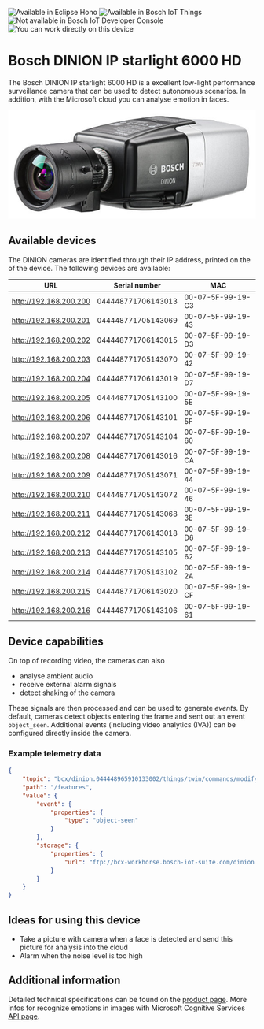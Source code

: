 ![Available in Eclipse Hono](https://raw.githubusercontent.com/bsinno/bcx2017/master/Available_Devices/images/shields/Eclipse_Hono-available-green.svg)
![Available in Bosch IoT Things](https://raw.githubusercontent.com/bsinno/bcx2017/master/Available_Devices/images/shields/Bosch_IoT_Things-available-green.svg)
![Not available in Bosch IoT Developer Console](https://raw.githubusercontent.com/bsinno/bcx2017/master/Available_Devices/images/shields/Bosch_IoT_Developer_Console-not_available-red.svg)
![You can work directly on this device](https://raw.githubusercontent.com/bsinno/bcx2017/master/Available_Devices/images/shields/Hacking_on_device-available-green.svg)
 
# Bosch DINION IP starlight 6000 HD

The Bosch DINION IP starlight 6000 HD is a excellent low-light performance surveillance camera that can be used to detect autonomous scenarios. In addition, with the Microsoft cloud you can analyse emotion in faces.

![Bosch DINION IP starlight 6000 HD](images/DINION_IP_starlight_6000_HD.jpg "Bosch DINION IP starlight 6000 HD")

## Available devices

The DINION cameras are identified through their IP address, printed on the of the device. The following devices are available:

| URL                    | Serial number      | MAC               |
|------------------------|--------------------|-------------------|
| http://192.168.200.200 | 044448771706143013 | 00-07-5F-99-19-C3 |
| http://192.168.200.201 | 044448771705143069 | 00-07-5F-99-19-43 |
| http://192.168.200.202 | 044448771706143015 | 00-07-5F-99-19-D3 |
| http://192.168.200.203 | 044448771705143070 | 00-07-5F-99-19-42 |
| http://192.168.200.204 | 044448771706143019 | 00-07-5F-99-19-D7 |
| http://192.168.200.205 | 044448771705143100 | 00-07-5F-99-19-5E |
| http://192.168.200.206 | 044448771705143101 | 00-07-5F-99-19-5F |
| http://192.168.200.207 | 044448771705143104 | 00-07-5F-99-19-60 |
| http://192.168.200.208 | 044448771706143016 | 00-07-5F-99-19-CA |
| http://192.168.200.209 | 044448771705143071 | 00-07-5F-99-19-44 |
| http://192.168.200.210 | 044448771705143072 | 00-07-5F-99-19-46 |
| http://192.168.200.211 | 044448771705143068 | 00-07-5F-99-19-3E |
| http://192.168.200.212 | 044448771706143018 | 00-07-5F-99-19-D6 |
| http://192.168.200.213 | 044448771705143105 | 00-07-5F-99-19-62 |
| http://192.168.200.214 | 044448771705143102 | 00-07-5F-99-19-2A |
| http://192.168.200.215 | 044448771706143020 | 00-07-5F-99-19-CF |
| http://192.168.200.216 | 044448771705143106 | 00-07-5F-99-19-61 |

## Device capabilities

On top of recording video, the cameras can also
- analyse ambient audio
- receive external alarm signals
- detect shaking of the camera

These signals are then processed and can be used to generate _events_. By default, cameras detect objects
entering the frame and sent out an event `object_seen`. Additional events (including video analytics (IVA))
can be configured directly inside the camera.

### Example telemetry data

```JSON
{
	"topic": "bcx/dinion.044448965910133002/things/twin/commands/modify",
	"path": "/features",
	"value": {
		"event": {
			"properties": {
				"type": "object-seen"
			}
		},
		"storage": {
			"properties": {
				"url": "ftp://bcx-workhorse.bosch-iot-suite.com/dinion.044448965910133002/"
			}
		}
	}
}
```

## Ideas for using this device

- Take a picture with camera when a face is detected and send this picture for analysis into the cloud
- Alarm when the noise level is too high

## Additional information

Detailed technical specifications can be found on the [product page](https://us.boschsecurity.com/en/products/videosystems/ipcameras/hdmpfixedcameras/dinionipstarlight6000hd_1/dinionipstarlight6000hd_1_products_42121).
More infos for recognize emotions in images with Microsoft Cognitive Services [API page](https://www.microsoft.com/cognitive-services/en-us/emotion-api).
